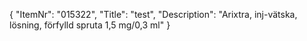 {
  "ItemNr": "015322",
  "Title": "test",
  "Description": "Arixtra, inj-vätska, lösning, förfylld spruta 1,5 mg/0,3 ml"
}
